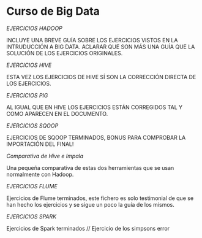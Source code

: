 # Curso de Big Data

*EJERCICIOS HADOOP*

INCLUYE UNA BREVE GUÍA SOBRE LOS EJERCICIOS VISTOS EN LA INTRUDUCCIÓN A BIG DATA.
ACLARAR QUE SON MÁS UNA GUÍA QUE LA SOLUCIÓN DE LOS EJERCICIOS ORIGINALES.

*EJERCICIOS HIVE*

ESTA VEZ LOS EJERCICIOS DE HIVE SÍ SON LA CORRECCIÓN DIRECTA DE LOS EJERCICIOS.

*EJERCICIOS PIG*

AL IGUAL QUE EN HIVE LOS EJERCICIOS ESTÁN CORREGIDOS TAL Y COMO APARECEN EN EL DOCUMENTO.

*EJERCICIOS SQOOP*

EJERCICIOS DE SQOOP TERMINADOS, BONUS PARA COMPROBAR LA IMPORTACIÓN DEL FINAL!

*Comparativa de Hive e Impala*

Una pequeña comparativa de estas dos herramientas que se usan normalmente con Hadoop.


*EJERCICIOS FLUME*

Ejercicios de Flume terminados, este fichero es solo testimonial de que se han hecho los ejercicios y se sigue un poco la guía de los mismos.

*EJERCICIOS SPARK*

Ejercicios de Spark terminados // Ejercicio de los simpsons error
